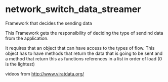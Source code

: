 # network_switch_data_streamer
Framework that decides the sending data

This Framework gets the responsibility of deciding the type of sendind data from the application.

It requires that an object that can have access to the types of flow. This object has to have methods that return the data that is going to be sent and a method that return this as functions references in a list in order of load (0 is the lightest)

videos from http://www.viratdata.org/
